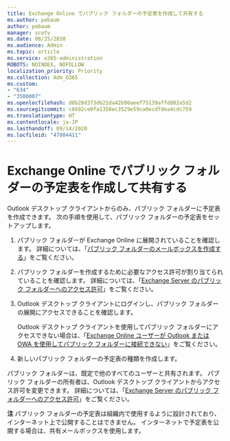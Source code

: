 ```yaml
---
title: Exchange Online でパブリック フォルダーの予定表を作成して共有する
ms.author: pebaum
author: pebaum
manager: scotv
ms.date: 08/25/2020
ms.audience: Admin
ms.topic: article
ms.service: o365-administration
ROBOTS: NOINDEX, NOFOLLOW
localization_priority: Priority
ms.collection: Adm_O365
ms.custom:
- "634"
- "3500007"
ms.openlocfilehash: d8b28d373db21da42b90aeef75139affd802a5d2
ms.sourcegitcommit: c6692ce0fa1358ec3529e59ca0ecdfdea4cdc759
ms.translationtype: HT
ms.contentlocale: ja-JP
ms.lasthandoff: 09/14/2020
ms.locfileid: "47804411"
---
```

# <a name="create-and-share-public-folder-calendars-in-exchange-online"></a>Exchange Online でパブリック フォルダーの予定表を作成して共有する

Outlook デスクトップ クライアントからのみ、パブリック フォルダーに予定表を作成できます。 次の手順を使用して、パブリック フォルダーの予定表をセットアップします。

1. パブリック フォルダーが Exchange Online に展開されていることを確認します。 詳細については、「[パブリック フォルダーのメールボックスを作成する](https://docs.microsoft.com/exchange/collaboration-exo/public-folders/create-public-folder-mailbox)」をご覧ください。 

2. パブリック フォルダーを作成するために必要なアクセス許可が割り当てられていることを確認します。 詳細については、「[Exchange Server のパブリック フォルダーへのアクセス許可](https://support.microsoft.com/help/2573274/public-folder-permissions-for-exchange-server)」をご覧ください。 
  
3. Outlook デスクトップ クライアントにログインし、パブリック フォルダーの展開にアクセスできることを確認します。

    Outlook デスクトップ クライアントを使用してパブリック フォルダーにアクセスできない場合は、「[Exchange Online ユーザーが Outlook または OWA を使用してパブリック フォルダーに接続できない](https://aka.ms/pfcte)」をご覧ください。

4. 新しいパブリック フォルダーの予定表の種類を作成します。

パブリック フォルダーは、既定で他のすべてのユーザーと共有されます。 パブリック フォルダーの所有者は、Outlook デスクトップ クライアントからアクセス許可を変更できます。 詳細については、「[Exchange Server のパブリック フォルダーへのアクセス許可](https://support.microsoft.com/help/2573274/public-folder-permissions-for-exchange-server)」をご覧ください。

**注** パブリック フォルダーの予定表は組織内で使用するように設計されており、インターネット上で公開することはできません。 インターネットで予定表を公開する場合は、共有メールボックスを使用します。